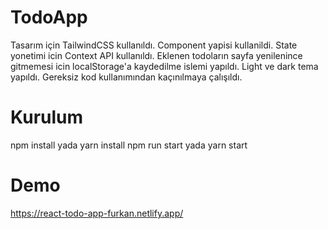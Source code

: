 # **TodoApp**

Tasarım için TailwindCSS kullanıldı.
Component yapisi kullanildi.
State yonetimi icin Context API kullanıldı.
Eklenen todoların sayfa yenilenince gitmemesi icin localStorage'a kaydedilme islemi yapıldı.
Light ve dark tema yapıldı.
Gereksiz kod kullanımından kaçınılmaya çalışıldı.

# **Kurulum**

npm install yada yarn install
npm run start yada yarn start

# **Demo**

https://react-todo-app-furkan.netlify.app/
